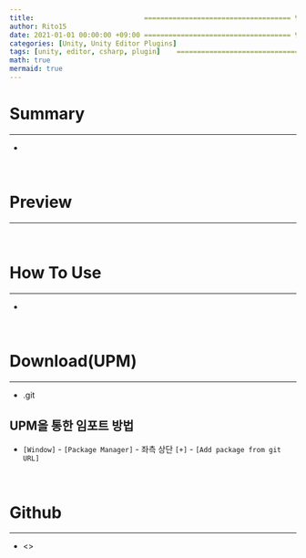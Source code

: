 ```yaml
---
title:                           ==================================== 변경!
author: Rito15
date: 2021-01-01 00:00:00 +09:00 ==================================== 변경!
categories: [Unity, Unity Editor Plugins]
tags: [unity, editor, csharp, plugin]    ==================================== 변경!
math: true
mermaid: true
---
```


# Summary
---
- 

<br>

# Preview
---


<br>

# How To Use
---
- 

<br>

# Download(UPM)
---
- .git

## UPM을 통한 임포트 방법
 - `[Window]` - `[Package Manager]` - 좌측 상단 `[+]` - `[Add package from git URL]`

<br>

# Github
---
- <>

